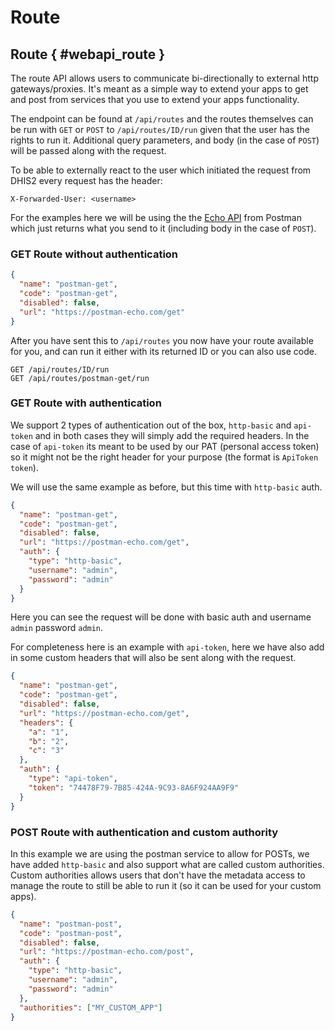 # Route

## Route { #webapi_route }

The route API allows users to communicate bi-directionally to external http gateways/proxies. It's meant as a simple way
to extend your apps to get and post from services that you use to extend your apps functionality.

The endpoint can be found at `/api/routes` and the routes themselves can be run with `GET` or `POST` to `/api/routes/ID/run`
given that the user has the rights to run it. Additional query parameters, and body (in the case of `POST`) will be passed
along with the request.

To be able to externally react to the user which initiated the request from DHIS2
every request has the header:

    X-Forwarded-User: <username>

For the examples here we will be using the the [Echo API](https://learning.postman.com/docs/developer/echo-api/) from Postman
which just returns what you send to it (including body in the case of `POST`).

### GET Route without authentication

```json
{
  "name": "postman-get",
  "code": "postman-get",
  "disabled": false,
  "url": "https://postman-echo.com/get"
}
```

After you have sent this to `/api/routes` you now have your route available
for you, and can run it either with its returned ID or you can also use code.

    GET /api/routes/ID/run
    GET /api/routes/postman-get/run

### GET Route with authentication

We support 2 types of authentication out of the box, `http-basic` and `api-token` and in both cases they will simply add the required headers.
In the case of `api-token` its meant to be used by our PAT (personal access token) so it might not be the right header for your purpose (the format is `ApiToken token`).

We will use the same example as before, but this time with `http-basic` auth.

```json
{
  "name": "postman-get",
  "code": "postman-get",
  "disabled": false,
  "url": "https://postman-echo.com/get",
  "auth": {
    "type": "http-basic",
    "username": "admin",
    "password": "admin"
  }
}
```

Here you can see the request will be done with basic auth and username `admin` password `admin`.

For completeness here is an example with `api-token`, here we have also add in some custom headers that will also be sent along with the request.

```json
{
  "name": "postman-get",
  "code": "postman-get",
  "disabled": false,
  "url": "https://postman-echo.com/get",
  "headers": {
    "a": "1",
    "b": "2",
    "c": "3"
  },
  "auth": {
    "type": "api-token",
    "token": "74478F79-7B85-424A-9C93-8A6F924AA9F9"
  }
}
```

### POST Route with authentication and custom authority

In this example we are using the postman service to allow for POSTs, we have added `http-basic` and also support what are called custom authorities.
Custom authorities allows users that don't have the metadata access to manage the route to still be able to run it (so it can be used for your custom apps).

```json
{
  "name": "postman-post",
  "code": "postman-post",
  "disabled": false,
  "url": "https://postman-echo.com/post",
  "auth": {
    "type": "http-basic",
    "username": "admin",
    "password": "admin"
  },
  "authorities": ["MY_CUSTOM_APP"]
}
```
